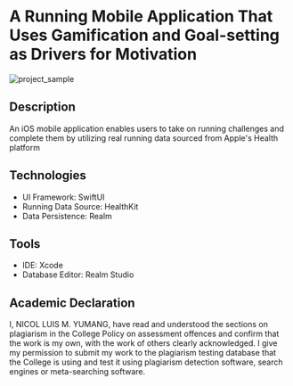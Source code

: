 # A Running Mobile Application That Uses Gamification and Goal-setting as Drivers for Motivation


![project_sample](https://github.com/Birkbeck/msc-project-source-code-files-22-23-yumangnicol/assets/114883697/272bdf97-f7f3-47df-9e2a-86ad84e35412)  


## Description
An iOS mobile application enables users to take on running challenges and complete them by utilizing real running data sourced from Apple's Health platform

## Technologies
- UI Framework: SwiftUI
- Running Data Source: HealthKit
- Data Persistence: Realm

## Tools
- IDE: Xcode
- Database Editor: Realm Studio

## Academic Declaration
I, NICOL LUIS M. YUMANG, have read and understood the sections on plagiarism in the College Policy on assessment offences and confirm that the work is my own, with the work of others clearly acknowledged. I give my permission to submit my work to the plagiarism testing database that the College is using and test it using plagiarism detection software, search engines or meta-searching software.
